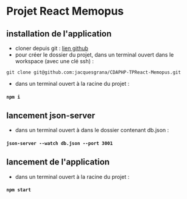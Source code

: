 # Projet React Memopus

## installation de l'application

- cloner depuis git : [lien github](https://github.com/jacquesgrana/CDAPHP-TPReact-Memopus)
- pour créer le dossier du projet, dans un terminal ouvert dans le workspace (avec une clé ssh) :

`git clone git@github.com:jacquesgrana/CDAPHP-TPReact-Memopus.git`

- dans un terminal ouvert à la racine du projet :

#### `npm i`

## lancement json-server

- dans un terminal ouvert à dans le dossier contenant db.json :

#### `json-server --watch db.json --port 3001`

## lancement de l'application

- dans un terminal ouvert à la racine du projet :

#### `npm start`
